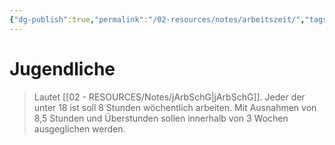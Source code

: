 ```yaml
---
{"dg-publish":true,"permalink":"/02-resources/notes/arbeitszeit/","tags":["jArbSchG","arbeitsrecht"],"noteIcon":"","updated":"2025-09-05T10:12:28.194+02:00"}
---
```


# Jugendliche
>Lautet [[02 - RESOURCES/Notes/jArbSchG\|jArbSchG]]. Jeder der unter 18 ist soll 8 Stunden wöchentlich arbeiten.
>Mit Ausnahmen von 8,5 Stunden und Überstunden sollen innerhalb von 3 Wochen ausgeglichen werden.